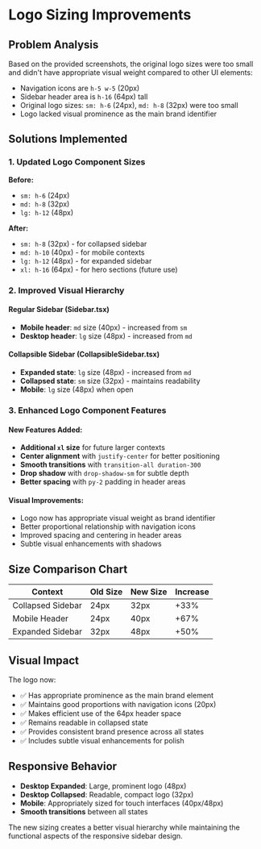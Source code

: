 # Logo Sizing Improvements

## Problem Analysis
Based on the provided screenshots, the original logo sizes were too small and didn't have appropriate visual weight compared to other UI elements:

- Navigation icons are `h-5 w-5` (20px)
- Sidebar header area is `h-16` (64px) tall
- Original logo sizes: `sm: h-6` (24px), `md: h-8` (32px) were too small
- Logo lacked visual prominence as the main brand identifier

## Solutions Implemented

### 1. Updated Logo Component Sizes
**Before:**
- `sm: h-6` (24px)
- `md: h-8` (32px) 
- `lg: h-12` (48px)

**After:**
- `sm: h-8` (32px) - for collapsed sidebar
- `md: h-10` (40px) - for mobile contexts
- `lg: h-12` (48px) - for expanded sidebar
- `xl: h-16` (64px) - for hero sections (future use)

### 2. Improved Visual Hierarchy

#### Regular Sidebar (Sidebar.tsx)
- **Mobile header**: `md` size (40px) - increased from `sm`
- **Desktop header**: `lg` size (48px) - increased from `md`

#### Collapsible Sidebar (CollapsibleSidebar.tsx)
- **Expanded state**: `lg` size (48px) - increased from `md`
- **Collapsed state**: `sm` size (32px) - maintains readability
- **Mobile**: `lg` size (48px) when open

### 3. Enhanced Logo Component Features

#### New Features Added:
- **Additional `xl` size** for future larger contexts
- **Center alignment** with `justify-center` for better positioning
- **Smooth transitions** with `transition-all duration-300`
- **Drop shadow** with `drop-shadow-sm` for subtle depth
- **Better spacing** with `py-2` padding in header areas

#### Visual Improvements:
- Logo now has appropriate visual weight as brand identifier
- Better proportional relationship with navigation icons
- Improved spacing and centering in header areas
- Subtle visual enhancements with shadows

## Size Comparison Chart

| Context | Old Size | New Size | Increase |
|---------|----------|----------|----------|
| Collapsed Sidebar | 24px | 32px | +33% |
| Mobile Header | 24px | 40px | +67% |
| Expanded Sidebar | 32px | 48px | +50% |

## Visual Impact

The logo now:
- ✅ Has appropriate prominence as the main brand element
- ✅ Maintains good proportions with navigation icons (20px)
- ✅ Makes efficient use of the 64px header space
- ✅ Remains readable in collapsed state
- ✅ Provides consistent brand presence across all states
- ✅ Includes subtle visual enhancements for polish

## Responsive Behavior

- **Desktop Expanded**: Large, prominent logo (48px)
- **Desktop Collapsed**: Readable, compact logo (32px)  
- **Mobile**: Appropriately sized for touch interfaces (40px/48px)
- **Smooth transitions** between all states

The new sizing creates a better visual hierarchy while maintaining the functional aspects of the responsive sidebar design. 